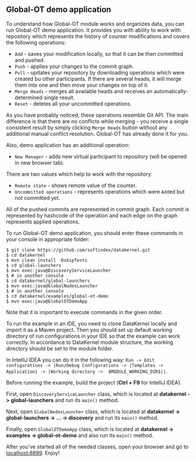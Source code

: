 ## Global-OT demo application

To understand how Global-OT module works and organizes data, you can run Global-OT demo application. It provides you with 
ability to work with repository which represents the history of counter modifications and covers the following operations:
* `Add` - saves your modification locally, so that it can be then committed and pushed.
* `Push` - applies your changes to the commit graph.
* `Pull` - updates your repository by downloading operations which were created bu other participants. If there are 
several heads, it will merge them into one and then move your changes on top of it.
* `Merge Heads` - merges all available heads and receives an automatically-determined single result.
* `Reset` - deletes all your uncommitted operations.

As you have probably noticed, these operations resemble Git API. The main difference is that there are no conflicts while 
merging - you receive a single consistent result by simply clicking `Merge Heads` button without any additional manual 
conflict resolution. Global-OT has already done it for you.

Also, demo application has an additional operation:
* `New Manager` - adds new virtual participant to repository (will be opened in new browser tab).

There are two values which help to work with the repository:
* `Remote state` - shows remote value of the counter. 
* `Uncommitted operations` - represents operations which were `Add`ed but not committed yet.

All of the pushed commits are represented in commit graph. Each commit is represented by hashcode of the operation and
each edge on the graph represents applied operations. 

To run Global-OT demo application, you should enter these commands in your console in appropriate folder:
```
$ git clone https://github.com/softindex/datakernel.git
$ cd datakernel
$ mvn clean install -DskipTests
$ cd global-launchers
$ mvn exec:java@DiscoveryServiceLauncher
$ # in another console
$ cd datakernel/global-launchers
$ mvn exec:java@GlobalNodesLauncher
$ # in another console
$ cd datakernel/examples/global-ot-demo
$ mvn exec:java@GlobalOTDemoApp
```
Note that it is important to execute commands in the given order.

To run the example in an IDE, you need to clone DataKernel locally and import it as a Maven project. Then you should 
set up default working directory of run configurations in your IDE so that the example can work correctly. In 
accordance to DataKernel module structure, the working directory should be set to the module folder. 

In IntelliJ IDEA you can do it in the following way:
`Run -> Edit configurations -> |Run/Debug Configurations -> |Templates -> Application| -> |Working directory -> 
$MODULE_WORKING_DIR$||`.

Before running the example, build the project (**Ctrl + F9** for IntelliJ IDEA).

First, open `DiscoveryServiceLauncher` class, which is located at **datakernel -> global-launchers** and run its `main()` 
method.

Next, open `GlobalNodesLauncher` class, which is located at **datakernel -> global-launchers -> ... -> discovery** and 
run its `main()` method.

Finally, open `GlobalOTDemoApp` class, which is located at **datakernel -> examples -> global-ot-demo** and also run its 
`main()` method.

After you've started all of the needed classes, open your browser and go to [localhost:8899](http://localhost:8899). Enjoy!